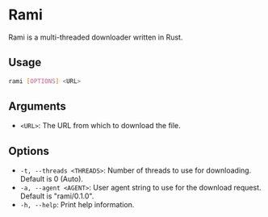 # Rami

Rami is a multi-threaded downloader written in Rust.

## Usage

```sh
rami [OPTIONS] <URL>
```

## Arguments

- `<URL>`: The URL from which to download the file.

## Options

- `-t, --threads <THREADS>`: Number of threads to use for downloading. Default is 0 (Auto).
- `-a, --agent <AGENT>`: User agent string to use for the download request. Default is "rami/0.1.0".
- `-h, --help`: Print help information.
